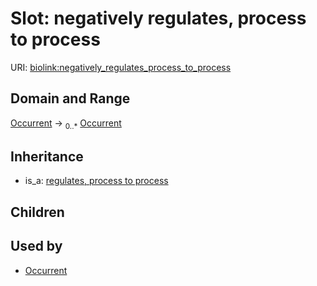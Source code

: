 # Slot: negatively regulates, process to process




URI: [biolink:negatively_regulates_process_to_process](https://w3id.org/biolink/vocab/negatively_regulates_process_to_process)
## Domain and Range

[Occurrent](Occurrent.md) ->  <sub>0..*</sub> [Occurrent](Occurrent.md)
## Inheritance

 *  is_a: [regulates, process to process](regulates_process_to_process.md)
## Children

## Used by

 * [Occurrent](Occurrent.md)
